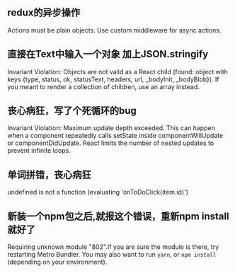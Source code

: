 ## redux的异步操作
Actions must be plain objects. Use custom middleware for async actions.

## 直接在Text中输入一个对象  加上JSON.stringify
Invariant Violation: Objects are not valid as a React child (found: object with keys {type, status, ok, statusText, headers, url, _bodyInit, _bodyBlob}). If you meant to render a collection of children, use an array instead.
   
## 丧心病狂，写了个死循环的bug 
Invariant Violation: Maximum update depth exceeded. This can happen when a component repeatedly calls setState inside componentWillUpdate or componentDidUpdate. React limits the number of nested updates to prevent infinite loops.

## 单词拼错，丧心病狂
undefined is not a function (evaluating 'onToDoClick(item.id)')



## 新装一个npm包之后,就报这个错误，重新npm install就好了
Requiring unknown module "802".If you are sure the module is there, try restarting Metro Bundler. You may also want to run `yarn`, or `npm install` (depending on your environment).
